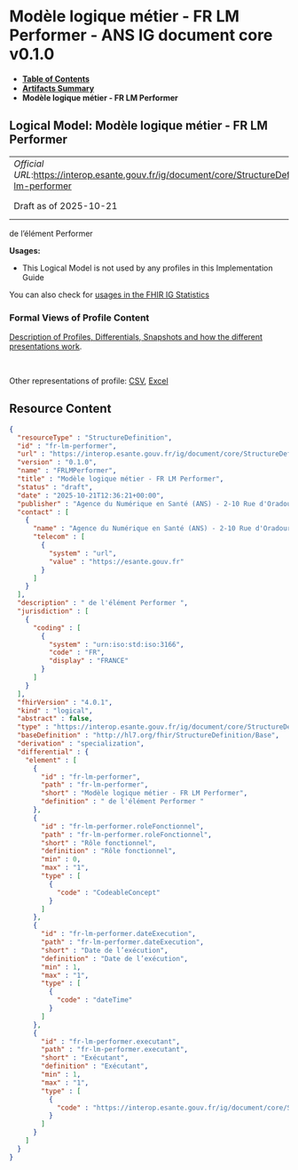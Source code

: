 # Modèle logique métier - FR LM Performer - ANS IG document core v0.1.0

* [**Table of Contents**](toc.md)
* [**Artifacts Summary**](artifacts.md)
* **Modèle logique métier - FR LM Performer**

## Logical Model: Modèle logique métier - FR LM Performer 

| | |
| :--- | :--- |
| *Official URL*:https://interop.esante.gouv.fr/ig/document/core/StructureDefinition/fr-lm-performer | *Version*:0.1.0 |
| Draft as of 2025-10-21 | *Computable Name*:FRLMPerformer |

 
de l’élément Performer 

**Usages:**

* This Logical Model is not used by any profiles in this Implementation Guide

You can also check for [usages in the FHIR IG Statistics](https://packages2.fhir.org/xig/ans.document.fr.core|current/StructureDefinition/fr-lm-performer)

### Formal Views of Profile Content

 [Description of Profiles, Differentials, Snapshots and how the different presentations work](http://build.fhir.org/ig/FHIR/ig-guidance/readingIgs.html#structure-definitions). 

 

Other representations of profile: [CSV](StructureDefinition-fr-lm-performer.csv), [Excel](StructureDefinition-fr-lm-performer.xlsx) 



## Resource Content

```json
{
  "resourceType" : "StructureDefinition",
  "id" : "fr-lm-performer",
  "url" : "https://interop.esante.gouv.fr/ig/document/core/StructureDefinition/fr-lm-performer",
  "version" : "0.1.0",
  "name" : "FRLMPerformer",
  "title" : "Modèle logique métier - FR LM Performer",
  "status" : "draft",
  "date" : "2025-10-21T12:36:21+00:00",
  "publisher" : "Agence du Numérique en Santé (ANS) - 2-10 Rue d'Oradour-sur-Glane, 75015 Paris",
  "contact" : [
    {
      "name" : "Agence du Numérique en Santé (ANS) - 2-10 Rue d'Oradour-sur-Glane, 75015 Paris",
      "telecom" : [
        {
          "system" : "url",
          "value" : "https://esante.gouv.fr"
        }
      ]
    }
  ],
  "description" : " de l'élément Performer ",
  "jurisdiction" : [
    {
      "coding" : [
        {
          "system" : "urn:iso:std:iso:3166",
          "code" : "FR",
          "display" : "FRANCE"
        }
      ]
    }
  ],
  "fhirVersion" : "4.0.1",
  "kind" : "logical",
  "abstract" : false,
  "type" : "https://interop.esante.gouv.fr/ig/document/core/StructureDefinition/fr-lm-performer",
  "baseDefinition" : "http://hl7.org/fhir/StructureDefinition/Base",
  "derivation" : "specialization",
  "differential" : {
    "element" : [
      {
        "id" : "fr-lm-performer",
        "path" : "fr-lm-performer",
        "short" : "Modèle logique métier - FR LM Performer",
        "definition" : " de l'élément Performer "
      },
      {
        "id" : "fr-lm-performer.roleFonctionnel",
        "path" : "fr-lm-performer.roleFonctionnel",
        "short" : "Rôle fonctionnel",
        "definition" : "Rôle fonctionnel",
        "min" : 0,
        "max" : "1",
        "type" : [
          {
            "code" : "CodeableConcept"
          }
        ]
      },
      {
        "id" : "fr-lm-performer.dateExecution",
        "path" : "fr-lm-performer.dateExecution",
        "short" : "Date de l’exécution",
        "definition" : "Date de l’exécution",
        "min" : 1,
        "max" : "1",
        "type" : [
          {
            "code" : "dateTime"
          }
        ]
      },
      {
        "id" : "fr-lm-performer.executant",
        "path" : "fr-lm-performer.executant",
        "short" : "Exécutant",
        "definition" : "Exécutant",
        "min" : 1,
        "max" : "1",
        "type" : [
          {
            "code" : "https://interop.esante.gouv.fr/ig/document/core/StructureDefinition/fr-lm-personne-structure"
          }
        ]
      }
    ]
  }
}

```
